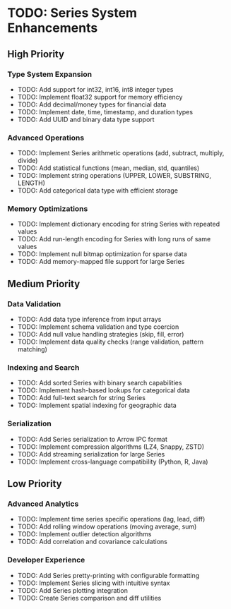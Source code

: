# TODO: Series System Enhancements

## High Priority

### Type System Expansion

- TODO: Add support for int32, int16, int8 integer types
- TODO: Implement float32 support for memory efficiency
- TODO: Add decimal/money types for financial data
- TODO: Implement date, time, timestamp, and duration types
- TODO: Add UUID and binary data type support

### Advanced Operations

- TODO: Implement Series arithmetic operations (add, subtract, multiply, divide)
- TODO: Add statistical functions (mean, median, std, quantiles)
- TODO: Implement string operations (UPPER, LOWER, SUBSTRING, LENGTH)
- TODO: Add categorical data type with efficient storage

### Memory Optimizations

- TODO: Implement dictionary encoding for string Series with repeated values
- TODO: Add run-length encoding for Series with long runs of same values
- TODO: Implement null bitmap optimization for sparse data
- TODO: Add memory-mapped file support for large Series

## Medium Priority

### Data Validation

- TODO: Add data type inference from input arrays
- TODO: Implement schema validation and type coercion
- TODO: Add null value handling strategies (skip, fill, error)
- TODO: Implement data quality checks (range validation, pattern matching)

### Indexing and Search

- TODO: Add sorted Series with binary search capabilities
- TODO: Implement hash-based lookups for categorical data
- TODO: Add full-text search for string Series
- TODO: Implement spatial indexing for geographic data

### Serialization

- TODO: Add Series serialization to Arrow IPC format
- TODO: Implement compression algorithms (LZ4, Snappy, ZSTD)
- TODO: Add streaming serialization for large Series
- TODO: Implement cross-language compatibility (Python, R, Java)

## Low Priority

### Advanced Analytics

- TODO: Implement time series specific operations (lag, lead, diff)
- TODO: Add rolling window operations (moving average, sum)
- TODO: Implement outlier detection algorithms
- TODO: Add correlation and covariance calculations

### Developer Experience

- TODO: Add Series pretty-printing with configurable formatting
- TODO: Implement Series slicing with intuitive syntax
- TODO: Add Series plotting integration
- TODO: Create Series comparison and diff utilities
